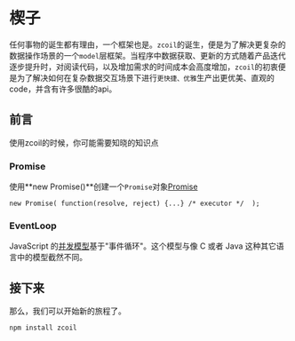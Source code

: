 # 楔子

任何事物的诞生都有理由，一个框架也是。`zcoil`的诞生，便是为了解决更复杂的数据操作场景的一个`model`层框架。当程序中数据获取、更新的方式随着产品迭代逐步提升时，对阅读代码，以及增加需求的时间成本会高度增加，`zcoil`的初衷便是为了解决如何在复杂数据交互场景下进行`更快捷、优雅`生产出更优美、直观的code，并含有许多很酷的api。

## 前言
使用zcoil的时候，你可能需要知晓的知识点

### Promise

使用**new Promise()**创建一个`Promise`对象<a href="https://developer.mozilla.org/zh-CN/docs/Web/JavaScript/Reference/Global_Objects/Promise">Promise</a>
```
new Promise( function(resolve, reject) {...} /* executor */  );
```

### EventLoop

JavaScript 的<a href="https://developer.mozilla.org/zh-CN/docs/Web/JavaScript/EventLoop">并发模型</a>基于"事件循环"。这个模型与像 C 或者 Java 这种其它语言中的模型截然不同。

## 接下来
那么，我们可以开始新的旅程了。
```
npm install zcoil
```
